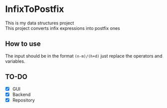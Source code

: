 # InfixToPostfix
This is my data structures project<br>
This project converts infix expressions into postfix ones
## How to use
The input should be in the format `(n-m)/(h+d)` just replace the operators and variables.
## TO-DO
- [x] GUI
- [x] Backend
- [x] Repository
